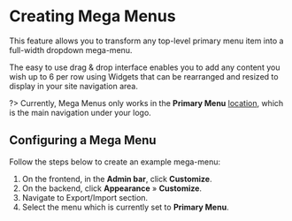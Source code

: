 # Creating Mega Menus

This feature allows you to transform any top-level primary menu item into a full-width dropdown mega-menu.

The easy to use drag & drop interface enables you to add any content you wish up to 6 per row using Widgets that can be rearranged and resized to display in your site navigation area.

?> Currently, Mega Menus only works in the **Primary Menu** [location](menu-user-guide?id=assigning-your-menu-to-a-location), which is the main navigation under your logo.

## Configuring a Mega Menu

Follow the steps below to create an example mega-menu:

1. On the frontend, in the **Admin bar**, click **Customize**.
2. On the backend, click **Appearance** » **Customize**.
3. Navigate to Export/Import section.
4. Select the menu which is currently set to **Primary Menu**.
